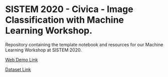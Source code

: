 # SISTEM 2020 - Civica - Image Classification with Machine Learning Workshop.

Repository containing the template notebook and resources for our Machine Learning Workshop at SISTEM 2020.

[Web Demo Link](https://sistem2020web.z19.web.core.windows.net/index.html)

[Dataset Link](http://hosting.af-web.co.uk/dataset.zip)
